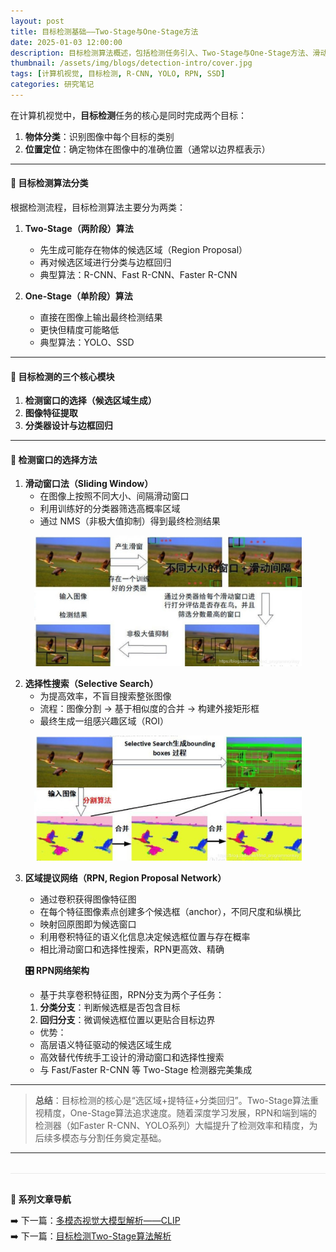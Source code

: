 ```yaml
---
layout: post
title: 目标检测基础——Two-Stage与One-Stage方法
date: 2025-01-03 12:00:00
description: 目标检测算法概述，包括检测任务引入、Two-Stage与One-Stage方法、滑动窗口、选择性搜索和RPN的基本原理与网络结构。
thumbnail: /assets/img/blogs/detection-intro/cover.jpg
tags: [计算机视觉, 目标检测, R-CNN, YOLO, RPN, SSD]
categories: 研究笔记
---
```


在计算机视觉中，**目标检测**任务的核心是同时完成两个目标：

1. **物体分类**：识别图像中每个目标的类别  
2. **位置定位**：确定物体在图像中的准确位置（通常以边界框表示）  

---

#### **📌 目标检测算法分类**

根据检测流程，目标检测算法主要分为两类：

1. **Two-Stage（两阶段）算法**  
   - 先生成可能存在物体的候选区域（Region Proposal）  
   - 再对候选区域进行分类与边框回归  
   - 典型算法：R-CNN、Fast R-CNN、Faster R-CNN  

2. **One-Stage（单阶段）算法**  
   - 直接在图像上输出最终检测结果  
   - 更快但精度可能略低  
   - 典型算法：YOLO、SSD  

---

#### **📌 目标检测的三个核心模块**

1. **检测窗口的选择（候选区域生成）**  
2. **图像特征提取**  
3. **分类器设计与边框回归**  

---

#### **📌 检测窗口的选择方法**

1. **滑动窗口法（Sliding Window）**  
   - 在图像上按照不同大小、间隔滑动窗口  
   - 利用训练好的分类器筛选高概率区域  
   - 通过 NMS（非极大值抑制）得到最终检测结果  

<div style="text-align:center">
  <img src="/assets/img/blogs/detection-intro/sliding_window.jpeg" alt="滑动窗口法" style="max-width:85%; height:auto;">
</div>

2. **选择性搜索（Selective Search）**  
   - 为提高效率，不盲目搜索整张图像  
   - 流程：图像分割 → 基于相似度的合并 → 构建外接矩形框  
   - 最终生成一组感兴趣区域（ROI）  

<div style="text-align:center">
  <img src="/assets/img/blogs/detection-intro/selective_search.jpeg" alt="选择性搜索" style="max-width:85%; height:auto;">
</div>

3. **区域提议网络（RPN, Region Proposal Network）**  
   - 通过卷积获得图像特征图  
   - 在每个特征图像素点创建多个候选框（anchor），不同尺度和纵横比  
   - 映射回原图即为候选窗口  
   - 利用卷积特征的语义化信息决定候选框位置与存在概率  
   - 相比滑动窗口和选择性搜索，RPN更高效、精确  

   **🎛️ RPN网络架构**

    - 基于共享卷积特征图，RPN分支为两个子任务：  
    1. **分类分支**：判断候选框是否包含目标  
    2. **回归分支**：微调候选框位置以更贴合目标边界  

    - 优势：  
    - 高层语义特征驱动的候选区域生成  
    - 高效替代传统手工设计的滑动窗口和选择性搜索  
    - 与 Fast/Faster R-CNN 等 Two-Stage 检测器完美集成  


---


> **总结**：目标检测的核心是“选区域+提特征+分类回归”。Two-Stage算法重视精度，One-Stage算法追求速度。随着深度学习发展，RPN和端到端的检测器（如Faster R-CNN、YOLO系列）大幅提升了检测效率和精度，为后续多模态与分割任务奠定基础。

---

<div class="post-navigation" style="margin-top:2rem; padding-top:1rem; border-top:1px solid #eaeaea;">
  <p style="margin-bottom:0.5rem; font-weight:600;">📖 系列文章导航</p>
  <ul style="list-style:none; padding-left:0;">
    <li>➡️ 下一篇：<a href="{{ '/blog/2024/clip' | relative_url }}">多模态视觉大模型解析——CLIP</a></li>
    <li>➡️ 下一篇：<a href="{{ '/blog/2024/twostage' | relative_url }}">目标检测Two-Stage算法解析</a></li>
  </ul>
</div>
